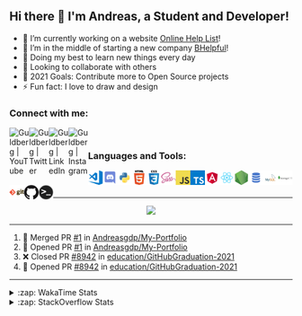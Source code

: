 ## Hi there 👋 I'm Andreas, a Student and Developer!

- 🔭 I’m currently working on a website [Online Help List][OHL]!
- 📑 I’m in the middle of starting a new company [BHelpful][BHelpful]!
- 🌱 Doing my best to learn new things every day
- 👯 Looking to collaborate with others
- 🥅 2021 Goals: Contribute more to Open Source projects
- ⚡ Fun fact: I love to draw and design

### Connect with me:

[<img align="left" alt="Guldberg | YouTube" width="35px" src="https://cdn1.iconfinder.com/data/icons/logotypes/32/youtube-512.png" />][youtube]
[<img align="left" alt="Guldberg | Twitter" width="35px" src="https://cdn1.iconfinder.com/data/icons/logotypes/32/square-twitter-512.png" />][twitter]
[<img align="left" alt="Guldberg | LinkedIn" width="35px" src="https://cdn1.iconfinder.com/data/icons/logotypes/32/square-linkedin-512.png" />][linkedin]
[<img align="left" alt="Guldberg | Instagram" width="35px" src="https://cdn2.iconfinder.com/data/icons/social-icons-33/128/Instagram-512.png" />][instagram]

<br />

### Languages and Tools:

<img align="left" alt="Visual Studio Code" width="26px" src="https://raw.githubusercontent.com/github/explore/80688e429a7d4ef2fca1e82350fe8e3517d3494d/topics/visual-studio-code/visual-studio-code.png" />
<img align="left" alt="Node.js" width="26px" src="https://raw.githubusercontent.com/github/explore/80688e429a7d4ef2fca1e82350fe8e3517d3494d/topics/discord/discord.png" />
<img align="left" alt="HTML5" width="26px" src="https://raw.githubusercontent.com/github/explore/80688e429a7d4ef2fca1e82350fe8e3517d3494d/topics/python/python.png" />
<img align="left" alt="HTML5" width="26px" src="https://raw.githubusercontent.com/github/explore/80688e429a7d4ef2fca1e82350fe8e3517d3494d/topics/html/html.png" />
<img align="left" alt="CSS3" width="26px" src="https://raw.githubusercontent.com/github/explore/80688e429a7d4ef2fca1e82350fe8e3517d3494d/topics/css/css.png" />
<img align="left" alt="Sass" width="26px" src="https://raw.githubusercontent.com/github/explore/80688e429a7d4ef2fca1e82350fe8e3517d3494d/topics/sass/sass.png" />
<img align="left" alt="JavaScript" width="26px" src="https://raw.githubusercontent.com/github/explore/80688e429a7d4ef2fca1e82350fe8e3517d3494d/topics/javascript/javascript.png" />
<img align="left" alt="React" width="26px" src="https://raw.githubusercontent.com/github/explore/80688e429a7d4ef2fca1e82350fe8e3517d3494d/topics/typescript/typescript.png" />
<img align="left" alt="React" width="26px" src="https://raw.githubusercontent.com/github/explore/80688e429a7d4ef2fca1e82350fe8e3517d3494d/topics/angular/angular.png" />
<img align="left" alt="React" width="26px" src="https://raw.githubusercontent.com/github/explore/80688e429a7d4ef2fca1e82350fe8e3517d3494d/topics/react/react.png" />
<img align="left" alt="Node.js" width="26px" src="https://raw.githubusercontent.com/github/explore/80688e429a7d4ef2fca1e82350fe8e3517d3494d/topics/nodejs/nodejs.png" />
<img align="left" alt="SQL" width="26px" src="https://raw.githubusercontent.com/github/explore/80688e429a7d4ef2fca1e82350fe8e3517d3494d/topics/sql/sql.png" />
<img align="left" alt="MySQL" width="26px" src="https://raw.githubusercontent.com/github/explore/80688e429a7d4ef2fca1e82350fe8e3517d3494d/topics/mysql/mysql.png" />
<img align="left" alt="MongoDB" width="26px" src="https://raw.githubusercontent.com/github/explore/80688e429a7d4ef2fca1e82350fe8e3517d3494d/topics/mongodb/mongodb.png" />
<img align="left" alt="Git" width="26px" src="https://raw.githubusercontent.com/github/explore/80688e429a7d4ef2fca1e82350fe8e3517d3494d/topics/git/git.png" />
<img align="left" alt="GitHub" width="26px" src="https://raw.githubusercontent.com/github/explore/78df643247d429f6cc873026c0622819ad797942/topics/github/github.png" />
<img align="left" alt="Terminal" width="26px" src="https://raw.githubusercontent.com/github/explore/80688e429a7d4ef2fca1e82350fe8e3517d3494d/topics/terminal/terminal.png" />

<br />
<br />

---

<p align="center">
  <a href="">
    <img width="60% align="center" src="https://github-readme-stats.vercel.app/api?username=Andreasgdp&show_icons=true&count_private=true" />
  </a>
</p>

---

<!--START_SECTION:activity-->
1. 🎉 Merged PR [#1](https://github.com/Andreasgdp/My-Portfolio/pull/1) in [Andreasgdp/My-Portfolio](https://github.com/Andreasgdp/My-Portfolio)
2. 💪 Opened PR [#1](https://github.com/Andreasgdp/My-Portfolio/pull/1) in [Andreasgdp/My-Portfolio](https://github.com/Andreasgdp/My-Portfolio)
3. ❌ Closed PR [#8942](https://github.com/education/GitHubGraduation-2021/pull/8942) in [education/GitHubGraduation-2021](https://github.com/education/GitHubGraduation-2021)
4. 💪 Opened PR [#8942](https://github.com/education/GitHubGraduation-2021/pull/8942) in [education/GitHubGraduation-2021](https://github.com/education/GitHubGraduation-2021)
<!--END_SECTION:activity-->
---

<details>
  <summary>:zap: WakaTime Stats</summary>

<br />

<!--START_SECTION:waka-->
![Profile Views](http://img.shields.io/badge/Profile%20Views-18-blue)

**I'm an Early 🐤** 

```text
🌞 Morning    179 commits    █████░░░░░░░░░░░░░░░░░░░░   22.02% 
🌆 Daytime    374 commits    ███████████░░░░░░░░░░░░░░   46.0% 
🌃 Evening    243 commits    ███████░░░░░░░░░░░░░░░░░░   29.89% 
🌙 Night      17 commits     ░░░░░░░░░░░░░░░░░░░░░░░░░   2.09%

```
📅 **I'm Most Productive on Monday** 

```text
Monday       167 commits    █████░░░░░░░░░░░░░░░░░░░░   20.54% 
Tuesday      121 commits    ███░░░░░░░░░░░░░░░░░░░░░░   14.88% 
Wednesday    102 commits    ███░░░░░░░░░░░░░░░░░░░░░░   12.55% 
Thursday     74 commits     ██░░░░░░░░░░░░░░░░░░░░░░░   9.1% 
Friday       72 commits     ██░░░░░░░░░░░░░░░░░░░░░░░   8.86% 
Saturday     112 commits    ███░░░░░░░░░░░░░░░░░░░░░░   13.78% 
Sunday       165 commits    █████░░░░░░░░░░░░░░░░░░░░   20.3%

```


📊 **This Week I Spent My Time On** 

```text
⌚︎ Time Zone: Europe/Copenhagen

💬 Programming Languages: 
TypeScript               5 hrs 10 mins       ██████████░░░░░░░░░░░░░░░   42.37% 
SCSS                     4 hrs 22 mins       █████████░░░░░░░░░░░░░░░░   35.79% 
JSX                      1 hr 1 min          ██░░░░░░░░░░░░░░░░░░░░░░░   8.37% 
JavaScript               52 mins             █░░░░░░░░░░░░░░░░░░░░░░░░   7.16% 
JSON                     19 mins             ░░░░░░░░░░░░░░░░░░░░░░░░░   2.64%

🔥 Editors: 
VS Code                  12 hrs 13 mins      █████████████████████████   100.0%

🐱‍💻 Projects: 
my-portfolio             12 hrs 10 mins      █████████████████████████   99.58% 
test                     2 mins              ░░░░░░░░░░░░░░░░░░░░░░░░░   0.31% 
New folder               0 secs              ░░░░░░░░░░░░░░░░░░░░░░░░░   0.07% 
Unknown Project          0 secs              ░░░░░░░░░░░░░░░░░░░░░░░░░   0.05%

💻 Operating System: 
Windows                  12 hrs 13 mins      █████████████████████████   100.0%

```

**I Mostly Code in Python** 

```text
Python                   10 repos            ██████████░░░░░░░░░░░░░░░   40.0% 
JavaScript               2 repos             ██░░░░░░░░░░░░░░░░░░░░░░░   8.0% 
C++                      2 repos             ██░░░░░░░░░░░░░░░░░░░░░░░   8.0% 
HTML                     2 repos             ██░░░░░░░░░░░░░░░░░░░░░░░   8.0% 
Batchfile                2 repos             ██░░░░░░░░░░░░░░░░░░░░░░░   8.0%

```



 Last Updated on 30/06/2021
<!--END_SECTION:waka-->


</details>

<details>
  <summary>:zap: StackOverflow Stats</summary>
  
  <br />
  
  [![Andreas G.D Petersen StackOverflow](https://github-readme-stackoverflow.vercel.app/?userID=11050308)](https://stackoverflow.com/users/11050308/andreas-g-d-petersen)


</details>

<br />


[twitter]: https://twitter.com/Guldberg20
[youtube]: https://www.youtube.com/channel/UCORVtLIFnURPEo_Fo-MGv8A
[instagram]: https://www.instagram.com/andreasgdp/
[linkedin]: https://www.linkedin.com/in/andreasgdp/
[OHL]: https://ohl.bhelpful.net/
[BHelpful]: https://github.com/BHelpful
